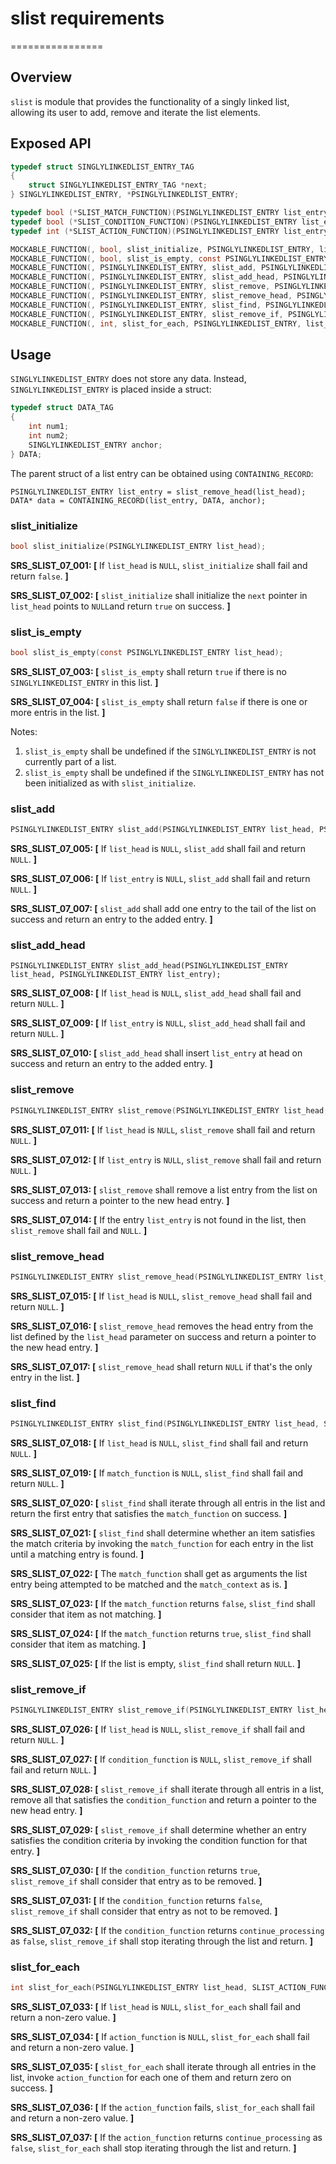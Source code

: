 # slist requirements
================

## Overview

`slist` is module that provides the functionality of a singly linked list, allowing its user to add, remove and iterate the list elements.

## Exposed API

```c
typedef struct SINGLYLINKEDLIST_ENTRY_TAG
{
    struct SINGLYLINKEDLIST_ENTRY_TAG *next;
} SINGLYLINKEDLIST_ENTRY, *PSINGLYLINKEDLIST_ENTRY;

typedef bool (*SLIST_MATCH_FUNCTION)(PSINGLYLINKEDLIST_ENTRY list_entry, const void* match_context);
typedef bool (*SLIST_CONDITION_FUNCTION)(PSINGLYLINKEDLIST_ENTRY list_entry, const void* match_context, bool* continue_processing);
typedef int (*SLIST_ACTION_FUNCTION)(PSINGLYLINKEDLIST_ENTRY list_entry, const void* action_context, bool* continue_processing);

MOCKABLE_FUNCTION(, bool, slist_initialize, PSINGLYLINKEDLIST_ENTRY, list_head);
MOCKABLE_FUNCTION(, bool, slist_is_empty, const PSINGLYLINKEDLIST_ENTRY, list_head);
MOCKABLE_FUNCTION(, PSINGLYLINKEDLIST_ENTRY, slist_add, PSINGLYLINKEDLIST_ENTRY, list_head, PSINGLYLINKEDLIST_ENTRY, list_entry);
MOCKABLE_FUNCTION(, PSINGLYLINKEDLIST_ENTRY, slist_add_head, PSINGLYLINKEDLIST_ENTRY, list_head, PSINGLYLINKEDLIST_ENTRY, list_entry);
MOCKABLE_FUNCTION(, PSINGLYLINKEDLIST_ENTRY, slist_remove, PSINGLYLINKEDLIST_ENTRY, list_head, PSINGLYLINKEDLIST_ENTRY, list_entry);
MOCKABLE_FUNCTION(, PSINGLYLINKEDLIST_ENTRY, slist_remove_head, PSINGLYLINKEDLIST_ENTRY, list_head);
MOCKABLE_FUNCTION(, PSINGLYLINKEDLIST_ENTRY, slist_find, PSINGLYLINKEDLIST_ENTRY, list_head, SLIST_MATCH_FUNCTION, match_function, const void*, match_context);
MOCKABLE_FUNCTION(, PSINGLYLINKEDLIST_ENTRY, slist_remove_if, PSINGLYLINKEDLIST_ENTRY, list_head, SLIST_CONDITION_FUNCTION, condition_function, const void*, match_context);
MOCKABLE_FUNCTION(, int, slist_for_each, PSINGLYLINKEDLIST_ENTRY, list_head, SLIST_ACTION_FUNCTION, action_function, const void*, action_context);

```
## Usage

`SINGLYLINKEDLIST_ENTRY` does not store any data. Instead, `SINGLYLINKEDLIST_ENTRY` is placed inside a struct:

```c
typedef struct DATA_TAG
{
    int num1;
    int num2;
    SINGLYLINKEDLIST_ENTRY anchor;
} DATA;
```

The parent struct of a list entry can be obtained using `CONTAINING_RECORD`:

```
PSINGLYLINKEDLIST_ENTRY list_entry = slist_remove_head(list_head);
DATA* data = CONTAINING_RECORD(list_entry, DATA, anchor);
```

### slist_initialize
```c
bool slist_initialize(PSINGLYLINKEDLIST_ENTRY list_head);
```

**SRS_SLIST_07_001: [** If `list_head` is `NULL`, `slist_initialize` shall fail and return `false`. **]**

**SRS_SLIST_07_002: [** `slist_initialize` shall initialize the `next` pointer in `list_head` points to `NULL`and return `true` on success.  **]**

### slist_is_empty
```c
bool slist_is_empty(const PSINGLYLINKEDLIST_ENTRY list_head);
```

**SRS_SLIST_07_003: [** `slist_is_empty` shall return `true` if there is no `SINGLYLINKEDLIST_ENTRY` in this list. **]** 

**SRS_SLIST_07_004: [** `slist_is_empty` shall return `false` if there is one or more entris in the list. **]** 

Notes:
1. `slist_is_empty` shall be undefined if the `SINGLYLINKEDLIST_ENTRY` is not currently part of a list.
2. `slist_is_empty` shall be undefined if the `SINGLYLINKEDLIST_ENTRY` has not been initialized as with `slist_initialize`.

### slist_add
```c
PSINGLYLINKEDLIST_ENTRY slist_add(PSINGLYLINKEDLIST_ENTRY list_head, PSINGLYLINKEDLIST_ENTRY list_entry);
```

**SRS_SLIST_07_005: [** If `list_head` is `NULL`, `slist_add` shall fail and return `NULL`. **]**

**SRS_SLIST_07_006: [** If `list_entry` is `NULL`, `slist_add` shall fail and return `NULL`. **]**

**SRS_SLIST_07_007: [** `slist_add` shall add one entry to the tail of the list on success and return an entry to the added entry. **]** 

### slist_add_head
```
PSINGLYLINKEDLIST_ENTRY slist_add_head(PSINGLYLINKEDLIST_ENTRY list_head, PSINGLYLINKEDLIST_ENTRY list_entry);
```

**SRS_SLIST_07_008: [** If `list_head` is `NULL`, `slist_add_head` shall fail and return `NULL`. **]** 

**SRS_SLIST_07_009: [** If `list_entry` is `NULL`, `slist_add_head` shall fail and return `NULL`. **]**

**SRS_SLIST_07_010: [** `slist_add_head` shall insert `list_entry` at head on success and return an entry to the added entry. **]** 

### slist_remove
```c
PSINGLYLINKEDLIST_ENTRY slist_remove(PSINGLYLINKEDLIST_ENTRY list_head, PSINGLYLINKEDLIST_ENTRY list_entry);
```

**SRS_SLIST_07_011: [** If `list_head` is `NULL`, `slist_remove` shall fail and return `NULL`.  **]**

**SRS_SLIST_07_012: [** If `list_entry` is `NULL`, `slist_remove` shall fail and return `NULL`. **]**

**SRS_SLIST_07_013: [** `slist_remove` shall remove a list entry from the list on success and return a pointer to the new head entry. **]** 

**SRS_SLIST_07_014: [** If the entry `list_entry` is not found in the list, then `slist_remove` shall fail and `NULL`. **]** 

### slist_remove_head
```c
PSINGLYLINKEDLIST_ENTRY slist_remove_head(PSINGLYLINKEDLIST_ENTRY list_head);
```

**SRS_SLIST_07_015: [** If `list_head` is `NULL`, `slist_remove_head` shall fail and return `NULL`.  **]**

**SRS_SLIST_07_016: [** `slist_remove_head` removes the head entry from the list defined by the `list_head` parameter on success and return a pointer to the new head entry. **]** 

**SRS_SLIST_07_017: [** `slist_remove_head` shall return `NULL` if that's the only entry in the list. **]** 

### slist_find
```c
PSINGLYLINKEDLIST_ENTRY slist_find(PSINGLYLINKEDLIST_ENTRY list_head, SLIST_MATCH_FUNCTION match_function, const void* match_context);
```

**SRS_SLIST_07_018: [** If `list_head` is `NULL`, `slist_find` shall fail and return `NULL`. **]**

**SRS_SLIST_07_019: [** If `match_function` is `NULL`, `slist_find` shall fail and return `NULL`. **]**

**SRS_SLIST_07_020: [** `slist_find` shall iterate through all entris in the list and return the first entry that satisfies the `match_function` on success. **]** 

**SRS_SLIST_07_021: [** `slist_find` shall determine whether an item satisfies the match criteria by invoking the `match_function` for each entry in the list until a matching entry is found. **]** 

**SRS_SLIST_07_022: [** The `match_function` shall get as arguments the list entry being attempted to be matched and the `match_context` as is.  **]**

**SRS_SLIST_07_023: [** If the `match_function` returns `false`, `slist_find` shall consider that item as not matching. **]** 

**SRS_SLIST_07_024: [** If the `match_function` returns `true`, `slist_find` shall consider that item as matching. **]** 

**SRS_SLIST_07_025: [** If the list is empty, `slist_find` shall return `NULL`. **]** 

### slist_remove_if
```c
PSINGLYLINKEDLIST_ENTRY slist_remove_if(PSINGLYLINKEDLIST_ENTRY list_head, SLIST_CONDITION_FUNCTION condition_function, const void* match_context);
```

**SRS_SLIST_07_026: [** If `list_head` is `NULL`, `slist_remove_if` shall fail and return `NULL`. **]**

**SRS_SLIST_07_027: [** If `condition_function` is `NULL`, `slist_remove_if` shall fail and return `NULL`.  **]**

**SRS_SLIST_07_028: [** `slist_remove_if` shall iterate through all entris in a list, remove all that satisfies the `condition_function` and return a pointer to the new head entry. **]** 

**SRS_SLIST_07_029: [** `slist_remove_if` shall determine whether an entry satisfies the condition criteria by invoking the condition function for that entry. **]** 

**SRS_SLIST_07_030: [** If the `condition_function` returns `true`, `slist_remove_if` shall consider that entry as to be removed. **]** 

**SRS_SLIST_07_031: [** If the `condition_function` returns `false`, `slist_remove_if` shall consider that entry as not to be removed. **]** 

**SRS_SLIST_07_032: [** If the `condition_function` returns `continue_processing` as `false`, `slist_remove_if` shall stop iterating through the list and return. **]** 

### slist_for_each
```c
int slist_for_each(PSINGLYLINKEDLIST_ENTRY list_head, SLIST_ACTION_FUNCTION action_function, void* action_context);
```

**SRS_SLIST_07_033: [** If `list_head` is `NULL`, `slist_for_each` shall fail and return a non-zero value. **]**

**SRS_SLIST_07_034: [** If `action_function` is `NULL`, `slist_for_each` shall fail and return a non-zero value. **]** 

**SRS_SLIST_07_035: [** `slist_for_each` shall iterate through all entries in the list, invoke `action_function` for each one of them and return zero on success.  **]**

**SRS_SLIST_07_036: [** If the `action_function` fails, `slist_for_each` shall fail and return a non-zero value. **]**

**SRS_SLIST_07_037: [** If the `action_function` returns `continue_processing` as `false`, `slist_for_each` shall stop iterating through the list and return. **]**  

